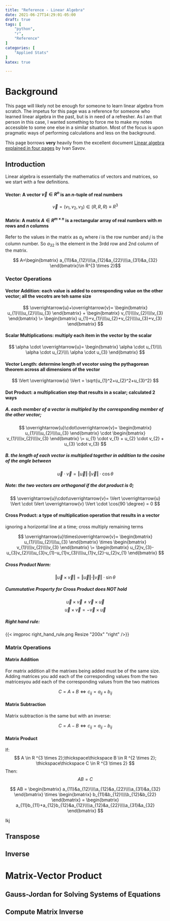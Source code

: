 ```yaml
---
title: "Reference - Linear Algebra"
date: 2021-06-27T14:29:01-05:00
draft: true
tags: [
	"python",
	"r",
	"Reference"
]
categories: [
	"Applied Stats"
]
katex: true

---
```

# Background

This page will likely not be enough for someone to learn linear algebra from scratch. The impetus for this page was a reference for someone who learned linear algebra in the past, but is in need of a refresher. As I am that person in this case, I wanted something to force me to make my notes accessible to some one else in a similar situation. Most of the focus is upon pragmatic ways of performing calculations and less on the background.

This page borrows __very__ heavily from the excellent document [Linear algebra explained in four pages](https://minireference.com/static/tutorials/linear_algebra_in_4_pages.pdf) by Ivan Savov.

## Introduction

Linear algebra is essentially the mathematics of vectors and matrices, so we start with a few definitions.

#### Vector: A vector $\overrightarrow{v} \in R^n$ is an $n$-tuple of real numbers

$$
\overrightarrow{v}=(v_1,v_2,v_3) \in (R, R, R) \equiv R^{3}
$$

#### Matrix: A matrix $A \in R^{m \times n}$ is a rectangular array of real numbers with $m$ rows and $n$ columns

Refer to the values in the matrix as $a_{ij}$ where $i$ is the row number and $j$ is the column number. So $a_{32}$ is the element in the 3rdd row and 2nd column of the matrix.

$$
A=\begin{bmatrix}
a_{11}&a_{12}\\\\a_{12}&a_{22}\\\\a_{31}&a_{32}
\end{bmatrix}\in
R^{3 \times 2}$$

### Vector Operations

#### Vector Addition: each value is added to corresponding value on the other vector; all the vecotrs are teh same size

$$
\overrightarrow{u}+\overrightarrow{v}= 
\begin{bmatrix}
u_{1}\\\\u_{2}\\\\u_{3}
\end{bmatrix}
+
\begin{bmatrix}
v_{1}\\\\v_{2}\\\\v_{3}
\end{bmatrix}
\=
\begin{bmatrix}
u_{1}+v_{1}\\\\u_{2}+v_{2}\\\\u_{3}+v_{3}
\end{bmatrix}
$$

#### Scalar Multiplications: multiply each item in the vector by the scalar

$$
\alpha \cdot \overrightarrow{u}= 
\begin{bmatrix}
\alpha \cdot u_{1}\\\\ \alpha \cdot u_{2}\\\\ \alpha \cdot u_{3}
\end{bmatrix}
$$

#### Vector Length: determine length of vecotor using the pythagorean theorem across all dimensions of the vector 

$$
\Vert \overrightarrow{u} \Vert = \sqrt{u_{1}^2+u_{2}^2+u_{3}^2}
$$

#### Dot Product: a multiplication step that results in a scalar; calculated 2 ways

##### A. each member of a vector is multipled by the corresponding member of the other vector;

$$
\overrightarrow{u}\cdot\overrightarrow{v}= 
\begin{bmatrix}
u_{1}\\\\u_{2}\\\\u_{3}
\end{bmatrix}
\cdot
\begin{bmatrix}
v_{1}\\\\v_{2}\\\\v_{3}
\end{bmatrix}
\=
u_{1} \cdot v_{1} + u_{2} \cdot v_{2} + u_{3} \cdot v_{3}
$$

##### B. the length of each vector is multiplied together in addition to the cosine of the angle between


$$
\overrightarrow{u}\cdot\overrightarrow{v}= 
\Vert \overrightarrow{u} \Vert \cdot \Vert \overrightarrow{v} \Vert \cdot \cos{\theta}
$$

##### Note: the two vectors are orthogonal if the dot product is 0; 
$$ \overrightarrow{u}\cdot\overrightarrow{v}= \Vert \overrightarrow{u} \Vert \cdot \Vert \overrightarrow{v} \Vert \cdot \cos{90 \degree} = 0 $$

#### Cross Product: a type of multiplication operation that results in a vector

ignoring a horizontal line at a time; cross multiply remaining terms

$$
\overrightarrow{u}\times\overrightarrow{v}= 
\begin{bmatrix}
u_{1}\\\\u_{2}\\\\u_{3}
\end{bmatrix}
\times
\begin{bmatrix}
v_{1}\\\\v_{2}\\\\v_{3}
\end{bmatrix}
\=
\begin{bmatrix}
u_{2}v_{3}-u_{3}v_{2}\\\\u_{3}v_{1}-u_{1}v_{3}\\\\u_{1}v_{2}-u_{2}v_{1}
\end{bmatrix}
$$

##### Cross Product Norm: 

$$
\Vert \overrightarrow{u} \times \overrightarrow{v} \Vert =
\Vert \overrightarrow{u} \Vert \cdot \Vert \overrightarrow{v} \Vert \cdot \sin{\theta}
$$

##### Cummutative Property for Cross Product does __NOT__ hold
$$
\overrightarrow{u} \times \overrightarrow{v} \neq \overrightarrow{v} \times \overrightarrow{u}
$$
$$
\overrightarrow{u} \times \overrightarrow{v} = -\overrightarrow{v} \times \overrightarrow{u}
$$

##### Right hand rule: 

{{< imgproc right_hand_rule.png Resize "200x" "right" />}}

### Matrix Operations


#### Matrix Addition

For matrix addition all the matrixes being added must be of the same size. Adding matrices you add each of the corresponding values from the two matricesyou add each of the corresponding values from the two matrices

$$
C = A + B
\Leftrightarrow
c_{ij} = a_{ij} + b_{ij}
$$ 

#### Matrix Subtraction

Matrix subtraction is the same but with an inverse:

$$
C = A - B
\Leftrightarrow
c_{ij} = a_{ij} - b_{ij}
$$ 

#### Matrix Product

If: 
$$
A \in R ^{3 \times 2};\thickspace\thickspace B \in R ^{2 \times 2}; \thickspace\thickspace C \in R ^{3 \times 2}
$$
Then:
$$
AB=C
$$

$$
AB = 
\begin{bmatrix}
a_{11}&a_{12}\\\\a_{12}&a_{22}\\\\a_{31}&a_{32}
\end{bmatrix}
\times
\begin{bmatrix}
b_{11}&b_{12}\\\\b_{12}&b_{22}
\end{bmatrix} = 
\begin{bmatrix}
a_{11}b_{11}+a_{12}b_{12}&a_{12}\\\\a_{12}&a_{22}\\\\a_{31}&a_{32}
\end{bmatrix}
$$

lkj

## Transpose

## Inverse

# Matrix-Vector Product

## Gauss-Jordan for Solving Systems of Equations

## Compute Matrix Inverse
